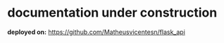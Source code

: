 # documentation under construction

**deployed on:** https://github.com/Matheusvicentesn/flask_api

